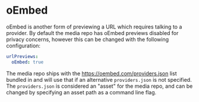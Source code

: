 # oEmbed

oEmbed is another form of previewing a URL which requires talking to a provider. By default the
media repo has oEmbed previews disabled for privacy concerns, however this can be changed with
the following configuration:

```yaml
urlPreviews:
  oEmbed: true
```

The media repo ships with the https://oembed.com/providers.json list bundled in and will use
that if an alternative `providers.json` is not specified. The `providers.json` is considered an
"asset" for the media repo, and can be changed by specifying an asset path as a command line flag.
